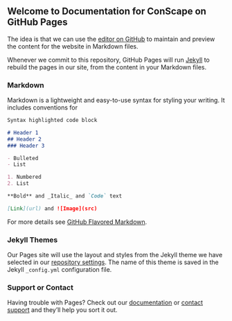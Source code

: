 ## Welcome to Documentation for ConScape on GitHub Pages

The idea is that we can use the [editor on GitHub](https://github.com/ninbrm/doc_test/edit/master/README.md) to maintain and preview the content for the website in Markdown files.

Whenever we commit to this repository, GitHub Pages will run [Jekyll](https://jekyllrb.com/) to rebuild the pages in our site, from the content in your Markdown files.

### Markdown

Markdown is a lightweight and easy-to-use syntax for styling your writing. It includes conventions for

```markdown
Syntax highlighted code block

# Header 1
## Header 2
### Header 3

- Bulleted
- List

1. Numbered
2. List

**Bold** and _Italic_ and `Code` text

[Link](url) and ![Image](src)
```

For more details see [GitHub Flavored Markdown](https://guides.github.com/features/mastering-markdown/).

### Jekyll Themes

Our Pages site will use the layout and styles from the Jekyll theme we have selected in our [repository settings](https://github.com/ninbrm/doc_test/settings). The name of this theme is saved in the Jekyll `_config.yml` configuration file.

### Support or Contact

Having trouble with Pages? Check out our [documentation](https://help.github.com/categories/github-pages-basics/) or [contact support](https://github.com/contact) and they’ll help you sort it out.
